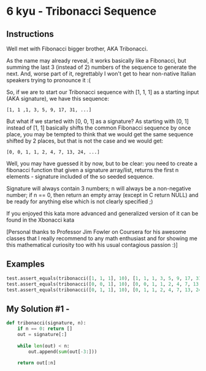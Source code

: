 # 6 kyu - Tribonacci Sequence
## Instructions
Well met with Fibonacci bigger brother, AKA Tribonacci.

As the name may already reveal, it works basically like a Fibonacci, but summing the last 3 (instead of 2) numbers of the sequence to generate the next. And, worse part of it, regrettably I won't get to hear non-native Italian speakers trying to pronounce it :(

So, if we are to start our Tribonacci sequence with [1, 1, 1] as a starting input (AKA signature), we have this sequence:
```
[1, 1 ,1, 3, 5, 9, 17, 31, ...]
```
But what if we started with [0, 0, 1] as a signature? As starting with [0, 1] instead of [1, 1] basically shifts the common Fibonacci sequence by once place, you may be tempted to think that we would get the same sequence shifted by 2 places, but that is not the case and we would get:
```
[0, 0, 1, 1, 2, 4, 7, 13, 24, ...]
```
Well, you may have guessed it by now, but to be clear: you need to create a fibonacci function that given a signature array/list, returns the first n elements - signature included of the so seeded sequence.

Signature will always contain 3 numbers; n will always be a non-negative number; if n == 0, then return an empty array (except in C return NULL) and be ready for anything else which is not clearly specified ;)

If you enjoyed this kata more advanced and generalized version of it can be found in the Xbonacci kata

[Personal thanks to Professor Jim Fowler on Coursera for his awesome classes that I really recommend to any math enthusiast and for showing me this mathematical curiosity too with his usual contagious passion :)]


## Examples
```python
test.assert_equals(tribonacci([1, 1, 1], 10), [1, 1, 1, 3, 5, 9, 17, 31, 57, 105])
test.assert_equals(tribonacci([0, 0, 1], 10), [0, 0, 1, 1, 2, 4, 7, 13, 24, 44])
test.assert_equals(tribonacci([0, 1, 1], 10), [0, 1, 1, 2, 4, 7, 13, 24, 44, 81])
```

## My Solution #1 - 
```python
def tribonacci(signature, n):
    if n == 0: return []
    out = signature[:]
    
    while len(out) < n:
        out.append(sum(out[-3:]))
        
    return out[:n]
```